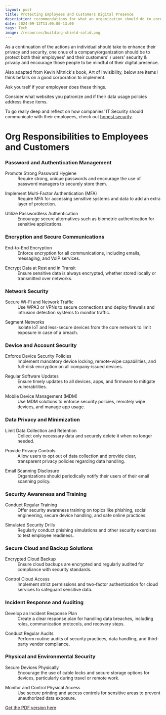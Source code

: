 ```yaml
---
layout: post
title: Protecting Employees and Customers Digital Presence
description: recommendations for what an organization should do to encourage their clients and employees practice safer and smarter digital activities
date: 2024-09-12T13:00:00-13:00
tags: Tech
image: /resources/building-shield-solid.png
---
```

As a continuation of the actions an individual should take to enhance their privacy and security, one onus of a company/organization should be to protect both their employees' and their customers' / users' security & privacy and encourage those people to be mindful of their digital presence.

Also adapted from Kevin Mitnick's book, Art of Invisibility, below are items I think befalls on a good corporation to implement.

Ask yourself if your employeer does these things.

Consider what websites you patronize and if their data usage policies address these items.

To go really deep and reflect on how companies' IT Security should communicate with their employees, check out [honest.security](https://honest.security). 

# Org Responsibilities to Employees and Customers

### Password and Authentication Management

<dl>
<dt>Promote Strong Password Hygiene</dt>
<dd>Require strong, unique passwords and encourage the use of password managers to securely store them.</dd>
</dl>

<dl>
<dt>Implement Multi-Factor Authentication (MFA)</dt>
<dd>Require MFA for accessing sensitive systems and data to add an extra layer of protection.</dd>
</dl>

<dl>
<dt>Utilize Passwordless Authentication</dt>
<dd>Encourage secure alternatives such as biometric authentication for sensitive applications.</dd>
</dl>

###  Encryption and Secure Communications

<dl>
<dt>End-to-End Encryption</dt>
<dd>Enforce encryption for all communications, including emails, messaging, and VoIP services.</dd>
</dl>

<dl>
<dt>Encrypt Data at Rest and in Transit</dt>
<dd>Ensure sensitive data is always encrypted, whether stored locally or transmitted over networks.</dd>
</dl>

### Network Security

<dl>
<dt>Secure Wi-Fi and Network Traffic</dt>
<dd>Use WPA3 or VPNs to secure connections and deploy firewalls and intrusion detection systems to monitor traffic.</dd>
</dl>

<dl>
<dt>Segment Networks</dt>
<dd>Isolate IoT and less-secure devices from the core network to limit exposure in case of a breach.</dd>
</dl>

### Device and Account Security

<dl>
<dt>Enforce Device Security Policies</dt>
<dd>Implement mandatory device locking, remote-wipe capabilities, and full-disk encryption on all company-issued devices.</dd>
</dl>

<dl>
<dt>Regular Software Updates</dt>
<dd>Ensure timely updates to all devices, apps, and firmware to mitigate vulnerabilities.</dd>
</dl>

<dl>
<dt>Mobile Device Management (MDM)</dt>
<dd>Use MDM solutions to enforce security policies, remotely wipe devices, and manage app usage.</dd>
</dl>

### Data Privacy and Minimization

<dl>
<dt>Limit Data Collection and Retention</dt>
<dd>Collect only necessary data and securely delete it when no longer needed.</dd>
</dl>

<dl>
<dt>Provide Privacy Controls</dt>
<dd>Allow users to opt out of data collection and provide clear, transparent privacy policies regarding data handling.</dd>
</dl>

<dl>
<dt>Email Scanning Disclosure</dt>
<dd>Organizations should periodically notify their users of their email scanning policy.</dd>
</dl>

### Security Awareness and Training

<dl>
<dt>Conduct Regular Training</dt>
<dd>Offer security awareness training on topics like phishing, social engineering, secure device handling, and safe online practices.</dd>
</dl>

<dl>
<dt>Simulated Security Drills</dt>
<dd>Regularly conduct phishing simulations and other security exercises to test employee readiness.</dd>
</dl>

### Secure Cloud and Backup Solutions

<dl>
<dt>Encrypted Cloud Backup</dt>
<dd>Ensure cloud backups are encrypted and regularly audited for compliance with security standards.</dd>
</dl>

<dl>
<dt>Control Cloud Access</dt>
<dd>Implement strict permissions and two-factor authentication for cloud services to safeguard sensitive data.</dd>
</dl>

### Incident Response and Auditing

<dl>
<dt>Develop an Incident Response Plan</dt>
<dd>Create a clear response plan for handling data breaches, including roles, communication protocols, and recovery steps.</dd>
</dl>

<dl>
<dt>Conduct Regular Audits</dt>
<dd>Perform routine audits of security practices, data handling, and third-party vendor compliance.</dd>
</dl>

### Physical and Environmental Security

<dl>
<dt>Secure Devices Physically</dt>
<dd>Encourage the use of cable locks and secure storage options for devices, particularly during travel or remote work.</dd>
</dl>

<dl>
<dt>Monitor and Control Physical Access</dt>
<dd>Use secure printing and access controls for sensitive areas to prevent unauthorized data exposure.</dd>
</dl>

<div class="pdf-link">
  <a href="/assets/org-responsibilities.pdf" target="_blank">Get the PDF version here</a>
</div>
